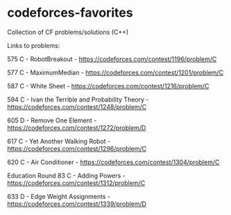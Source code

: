 # codeforces-favorites
Collection of CF problems/solutions (C++)

Links to problems:

575 C - RobotBreakout - https://codeforces.com/contest/1196/problem/C

577 C - MaximumMedian - https://codeforces.com/contest/1201/problem/C 

587 C - White Sheet - https://codeforces.com/contest/1216/problem/C

594 C - Ivan the Terrible and Probability Theory - https://codeforces.com/contest/1248/problem/C

605 D - Remove One Element - https://codeforces.com/contest/1272/problem/D

617 C - Yet Another Walking Robot - https://codeforces.com/contest/1296/problem/C

620 C - Air Conditioner - https://codeforces.com/contest/1304/problem/C

Education Round 83 C - Adding Powers - https://codeforces.com/contest/1312/problem/C

633 D - Edge Weight Assignments - https://codeforces.com/contest/1339/problem/D
